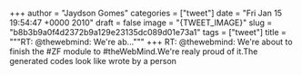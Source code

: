 
+++
author = "Jaydson Gomes"
categories = ["tweet"]
date = "Fri Jan 15 19:54:47 +0000 2010"
draft = false
image = "{TWEET_IMAGE}"
slug = "b8b3b9a0f4d2372b9a129e23135dc089d01e73a1"
tags = ["tweet"]
title = """RT: @thewebmind: We're ab..."""
+++
RT: @thewebmind: We're about to finish the #ZF module to #theWebMind.We're realy proud of it.The generated codes look like wrote by a person
